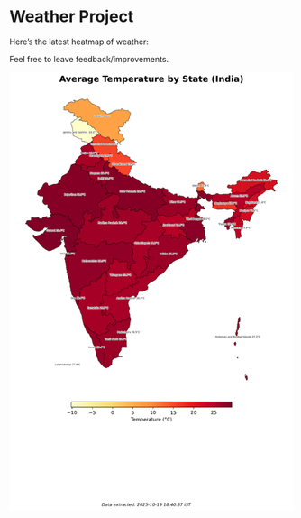 # Weather Project

Here’s the latest heatmap of weather:

Feel free to leave feedback/improvements.

![India Heatmap](docs/assets/india_heatmap.png?v=F4E34F)
